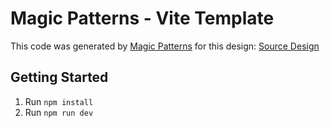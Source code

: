 # Magic Patterns - Vite Template

This code was generated by [Magic Patterns](https://magicpatterns.com) for this design: [Source Design](https://www.magicpatterns.com/c/m1ey3qbdbckohc4ecp558n)

## Getting Started

1. Run `npm install`
2. Run `npm run dev`
